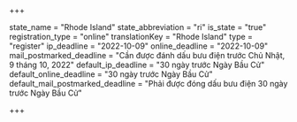 +++

state_name = "Rhode Island"
state_abbreviation = "ri"
is_state = "true"
registration_type = "online"
translationKey = "Rhode Island"
type = "register"
ip_deadline = "2022-10-09"
online_deadline = "2022-10-09"
mail_postmarked_deadline = "Cần được đánh dấu bưu điện trước Chủ Nhật, 9 tháng 10, 2022"
default_ip_deadline = "30 ngày trước Ngày Bầu Cử"
default_online_deadline = "30 ngày trước Ngày Bầu Cử"
default_mail_postmarked_deadline = "Phải được đóng dấu bưu điện 30 ngày trước Ngày Bầu Cử"

+++